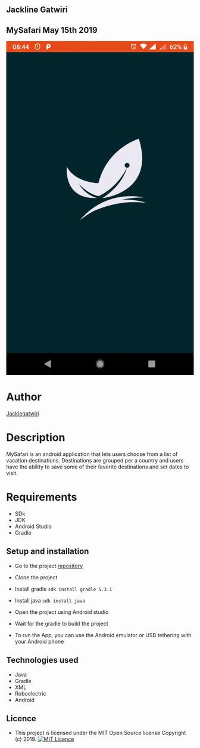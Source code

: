 ## Jackline Gatwiri
## MySafari May 15th 2019

![](screenshots/gif2.gif)

# Author
[Jackiegatwiri](https://github.com/jackiegatwiri) 
# Description
MySafari is an android application that lets users choose from a list of vacation destinations. Destinations are grouped per a country and users have the ability to save some of their favorite destinations and set dates to visit.
# Requirements

* SDk
* JDK
* Android Studio
* Gradle

## Setup and installation
* Go to the project [repository](https://github.com/jackiegatwiri/MySafari)
* Clone the project
* Install gradle
```sdk install gradle 5.3.1```
* Install java
```sdk install java```
* Open the project using Android studio
* Wait for the gradle to build the project

* To run the App, you can use the Android emulator or USB tethering with your Android phone

## Technologies used
* Java
* Gradle
* XML
* Roboelectric
* Android

## Licence
- This project is licensed under the MIT Open Source license Copyright (c) 2019.
[![MIT Licence](https://badges.frapsoft.com/os/mit/mit-125x28.png?v=103)](LICENSE)


